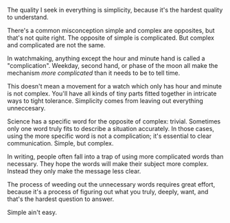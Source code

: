 The quality I seek in everything is simplicity, because it's the hardest quality to understand.

There's a common misconception simple and complex are opposites, but that's not quite right. The opposite of simple is complicated. But complex and complicated are not the same.

In watchmaking, anything except the hour and minute hand is called a "complication". Weekday, second hand, or phase of the moon all make the mechanism *more complicated* than it needs to be to tell time.

This doesn't mean a movement for a watch which only has hour and minute is not complex. You'll have all kinds of tiny parts fitted together in intricate ways to tight tolerance. Simplicity comes from leaving out everything unneccesary.

Science has a specific word for the opposite of complex: trivial. Sometimes only one word truly fits to describe a situation accurately. In those cases, using the more specific word is not a complication; it's essential to clear communication. Simple, but complex.

In writing, people often fall into a trap of using more complicated words than necessary. They hope the words will make their subject more complex. Instead they only make the message less clear.

The process of weeding out the unnecessary words requires great effort, because it's a process of figuring out what you truly, deeply, want, and that's the hardest question to answer.

Simple ain't easy.

